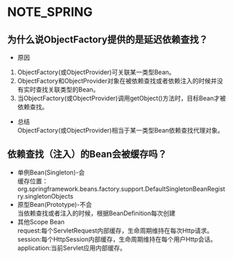 # NOTE_SPRING
## 为什么说ObjectFactory提供的是延迟依赖查找？
+ 原因
1. ObjectFactory(或ObjectProvider)可关联某一类型Bean。   
2. ObjectFactory和ObjectProvider对象在被依赖查找或者依赖注入的时候并没有实时查找关联类型的Bean。   
3. 当ObjectFactory(或ObjectProvider)调用getObject()方法时，目标Bean才被依赖查找。   
+ 总结   
ObjectFactory(或ObjectProvider)相当于某一类型Bean依赖查找代理对象。

## 依赖查找（注入）的Bean会被缓存吗？
+ 单例Bean(Singleton)-会   
缓存位置：org.springframework.beans.factory.support.DefaultSingletonBeanRegistry.singletonObjects   
+ 原型Bean(Prototype)-不会   
当依赖查找或者注入的时候，根据BeanDefinition每次创建   
+ 其他Scope Bean   
request:每个ServletRequest内部缓存，生命周期维持在每次Http请求。   
session:每个HttpSession内部缓存，生命周期维持在每个用户Http会话。   
application:当前Servlet应用内部缓存。   